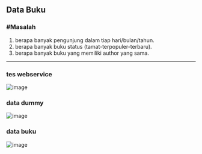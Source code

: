 ## Data Buku
### #Masalah

1. berapa banyak pengunjung dalam tiap hari/bulan/tahun.
2. berapa banyak buku status (tamat-terpopuler-terbaru). 
3. berapa banyak buku yang memiliki author yang sama.
---

### tes webservice
![image](https://user-images.githubusercontent.com/100669802/175016826-f06de73d-0d94-4b81-8a0e-2bb438773da8.png)

### data dummy
![image](https://user-images.githubusercontent.com/100669802/175278307-3f1eea72-f0e0-470a-a275-5d09ba8b5569.png)

### data buku
![image](https://user-images.githubusercontent.com/100669802/175276128-7afcc4b5-abf7-4838-8d20-f27ca11f93b3.png)
